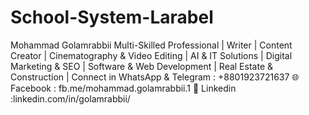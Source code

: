 # School-System-Larabel
Mohammad Golamrabbii Multi-Skilled Professional | Writer | Content Creator | Cinematography &amp; Video Editing | AI &amp; IT Solutions | Digital Marketing &amp; SEO | Software &amp; Web Development | Real Estate &amp; Construction | Connect in WhatsApp &amp; Telegram : +8801923721637 🌐 Facebook : fb.me/mohammad.golamrabbii.1 💼 Linkedin :linkedin.com/in/golamrabbii/
